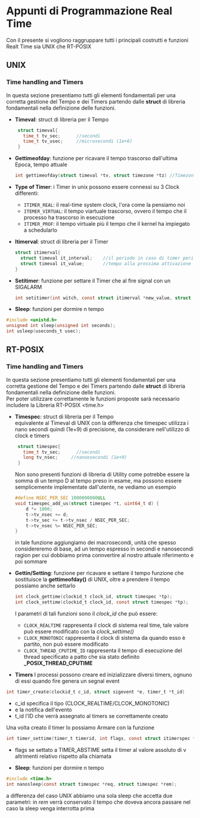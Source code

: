 # Appunti di Programmazione Real Time

Con il presente si vogliono raggruppare tutti i principali costrutti e funzioni Realt Time sia UNIX che RT-POSIX



## UNIX

### Time handling and Timers
In questa sezione presentiamo tutti gli elementi fondamentali per una corretta gestione del Tempo e dei Timers partendo dalle **struct** di libreria fondamentali nella definizione delle funzioni.

- **Timeval**: struct di libreria per il Tempo    
   ```c
    struct timeval{
      time_t tv_sec;      //secondi
      time_t tv_usec;     //microsecondi (1e+6)
    }
    ```
- **Gettimeofday**: funzione per ricavare il tempo trascorso dall'ultima Epoca, tempo attuale
    
    ```c
    int gettimeofday(struct timeval *tv, struct timezone *tz) //Timezone la impostiamo NULL
    ```
    
- **Type of Timer**: i Timer in unix possono essere connessi su 3 Clock differenti:
  - `ITIMER_REAL`: il real-time system clock, l'ora come la pensiamo noi
  - `ITEMER_VIRTUAL`: il tempo viartuale trascorso, ovvero il tempo che il processo ha trascorso in esecuzione
  - `ITIMER_PROF`: il tempo virtuale più il tempo che il kernel ha impiegato a schedularlo

- **Itimerval**: struct di libreria per il Timer
    ```c
    struct itimerval{
      struct timeval it_interval;    //il periodo in caso di timer periodici
      struct timeval it_value;       //tempo alla prossima attivazione 
    }
    ```
- **Setitimer**: funzione per settare il Timer che al fire signal con un SIGALARM
    ```c
    int setitimer(int witch, const struct itimerval *new_value, struct itimerval *old_value)    //parametro witch scelgo il timpo di Timer, e.g. ITIMER_REAL
    ```
- **Sleep**: funzioni per dormire n tempo
```c
#include <unistd.h>
unsigned int sleep(unsigned int seconds);
int usleep(useconds_t usec);
```

## RT-POSIX

### Time handling and Timers
In questa sezione presentiamo tutti gli elementi fondamentali per una corretta gestione del Tempo e dei Timers partendo dalle **struct** di libreria fondamentali nella definizione delle funzioni.<br>
Per poter utilizzare correttamente le funzioni proposte sarà necessario includere la Libreria RT-POSIX <time.h>


- **Timespec**: struct di libreria per il Tempo<br>
   equivalente al Timeval di UNIX con la differenza che timespec utilizza i nano secondi quindi (1e+9) di precisione, da considerare nell'utilizzo di clock e timers
   ```c
    struct timespec{
      time_t tv_sec;      //secondi
      long tv_nsec;     //nanoosecondi (1e+9)
    }
    ```
    
  Non sono presenti funzioni di libreria di Utility come potrebbe essere la somma di un tempo D al tempo preso in esame, ma possono essere semplicemente implementate dall'utente, ne vediamo un esempio
  
  ```c
  #define NSEC_PER_SEC 1000000000ULL
  void timespec_add_us(struct timespec *t, uint64_t d) {
      d *= 1000;
      t->tv_nsec += d;
      t->tv_sec += t->tv_nsec / NSEC_PER_SEC;
      t->tv_nsec %= NSEC_PER_SEC;
  }
  ```
  in tale funzione aggiungiamo dei macrosecondi, unità che spesso considereremo di base, ad un tempo espresso in secondi e nanosecondi ragion per cui dobbiamo prima connvertire al nostro attuale riferimento e poi sommare
  
- **Gettin/Setting**: funzione per ricavare e settare il tempo
   funzione che sostituisce la **gettimeofday()** di UNIX, oltre a prendere il tempo possiamo anche settarlo    
    ```c
    int clock_gettime(clockid_t clock_id, struct timespec *tp);
    int clock_settime(clockid_t clock_id, const struct timespec *tp);
    ```
   I parametri di tali funzioni sono il *clock_id* che può essere:
   -  `CLOCK_REALTIME` rappresenta il clock di sistema real time, tale valore può essere modificato con la *clock_settime()* 
   -  `CLOCK_MONOTONIC` rappresenta il clock di sistema da quando esso è partito, non può essere modificato
   -  `CLOCK_THREAD_CPUTIME_ID` rappresenta il tempo di esecuzione del thread specificato a patto che sia stato definito **_POSIX_THREAD_CPUTIME**

- **Timers** 
I processi possono creare ed inizializzare diversi timers, ognuno di essi quando fire genera un segnal event
```c
int timer_create(clockid_t c_id, struct sigevent *e, timer_t *t_id)
```
   - c_id specifica il tipo (CLOCK_REALTIME/CLCOK_MONOTONIC)
   - e la notifica dell'evento
   - t_id l'ID che verrà assegnato al timers se correttamente creato

Una volta creato il timer lo possiamo Armare con la funzione
```c
int timer_settime(timer_t timerid, int flags, const struct itimerspec *v, struct itimerspec *ov)      //approfondire itimerspec
```
   - flags se settato a TIMER_ABSTIME setta il timer al valore assoluto di v altrimenti relativo rispetto alla chiamata

- **Sleep**: funzioni per dormire n tempo
```c
#include <time.h>
int nanosleep(const struct timespec *req, struct timespec *rem);
```
a differenza del caso UNIX abbiamo una sola sleep che accetta due parametri: in *rem* verrà conservato il tempo che doveva ancora passare nel caso la sleep venga interrotta prima 
 




